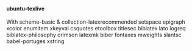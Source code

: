 #### ubuntu-texlive

With scheme-basic & collection-latexrecommended setspace epigraph xcolor enumitem xkeyval csquotes etoolbox titlesec biblatex lato logreq biblatex-philosophy crimson latexmk biber fontaxes mweights slantsc babel-portuges xstring